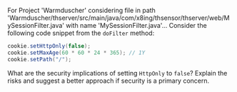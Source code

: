 For Project 'Warmduscher' considering file in path 'Warmduscher/thserver/src/main/java/com/x8ing/thsensor/thserver/web/MySessionFilter.java' with name 'MySessionFilter.java'... 
Consider the following code snippet from the `doFilter` method:

```java
cookie.setHttpOnly(false);
cookie.setMaxAge(60 * 60 * 24 * 365); // 1Y
cookie.setPath("/");
```

What are the security implications of setting `HttpOnly` to `false`? Explain the risks and suggest a better approach if security is a primary concern.